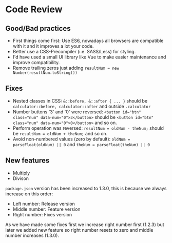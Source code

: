 # Code Review

## Good/Bad practices

- First things come first: Use ES6, nowadays all browsers are compatible with it and it improves a lot your code.
- Better use a CSS-Precompiler (i.e. SASS/Less) for styling.
- I'd have used a small UI library like Vue to make easier maintenance and improve compatibility.
- Remove trailing zeros just adding `resultNum = new Number(resultNum.toString())` 

## Fixes

- Nested classes in CSS: `&::before, &::after { ... }` should be `calculator::before, calculator::after` and outside `.calculator`
- Number buttons '3' and '0' were reversed: `<button id="btn" class="num" data-num="0">3</button>` should be `<button id="btn" class="num" data-num="0">0</button>` and so on.
- Perform operation was reversed: `resultNum = oldNum - theNum;` should be `resultNum = oldNum + theNum;` and so on.
- Avoid non-numbered values (zero by default): `oldNum = parseFloat(oldNum) || 0` and `theNum = parseFloat(theNum) || 0`

## New features

- Multiply
- Divison

`package.json` version has been increased to 1.3.0, this is because we always increase on this order:

- Left number: Release version
- Middle number: Feature version
- Right number: Fixes version

As we have made some fixes first we increase right number first (1.2.3) but later we added new feature so right number resets to zero and middle number increases (1.3.0).